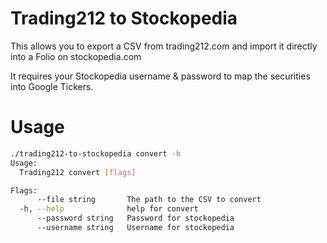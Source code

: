 # Trading212 to Stockopedia

This allows you to export a CSV from trading212.com and import it directly into a Folio on stockopedia.com

It requires your Stockopedia username & password to map the securities into Google Tickers.



# Usage

```bash
./trading212-to-stockopedia convert -h
Usage:
  Trading212 convert [flags]

Flags:
      --file string       The path to the CSV to convert
  -h, --help              help for convert
      --password string   Password for stockopedia
      --username string   Username for stockopedia
```